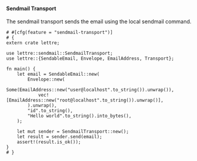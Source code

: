 #### Sendmail Transport

The sendmail transport sends the email using the local sendmail command.

```rust,no_run
# #[cfg(feature = "sendmail-transport")]
# {
extern crate lettre;

use lettre::sendmail::SendmailTransport;
use lettre::{SendableEmail, Envelope, EmailAddress, Transport};

fn main() {
    let email = SendableEmail::new(
        Envelope::new(
            Some(EmailAddress::new("user@localhost".to_string()).unwrap()),
            vec![EmailAddress::new("root@localhost".to_string()).unwrap()],
        ).unwrap(),
        "id".to_string(),
        "Hello world".to_string().into_bytes(),
    );

    let mut sender = SendmailTransport::new();
    let result = sender.send(email);
    assert!(result.is_ok());
}
# }
```
